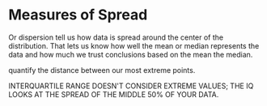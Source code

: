 # Measures of Spread
Or dispersion tell us how data is spread around the center of the distribution. 
That lets us know how well the mean or median represents the data and how much we trust conclusions based on the mean the median.

quantify the distance between our most extreme points.

INTERQUARTILE RANGE DOESN'T CONSIDER EXTREME VALUES; THE IQ LOOKS AT THE SPREAD OF THE MIDDLE 50% OF YOUR DATA.
